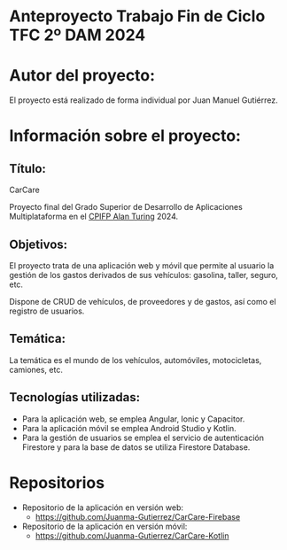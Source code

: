 # Anteproyecto Trabajo Fin de Ciclo TFC 2º DAM 2024

# Autor del proyecto:

El proyecto está realizado de forma individual por Juan Manuel Gutiérrez.

# Información sobre el proyecto:

## Título:

CarCare

Proyecto final del Grado Superior de Desarrollo de Aplicaciones Multiplataforma en el [CPIFP Alan Turing](https://github.com/CPIFPAlanTuring) 2024.

## Objetivos:

El proyecto trata de una aplicación web y móvil que permite al usuario la gestión de los gastos derivados de sus vehículos: gasolina, taller, seguro, etc.

Dispone de CRUD de vehículos, de proveedores y de gastos, así como el registro de usuarios.

## Temática:

La temática es el mundo de los vehículos, automóviles, motocicletas, camiones, etc.

## Tecnologías utilizadas:

- Para la aplicación web, se emplea Angular, Ionic y Capacitor.
- Para la aplicación móvil se emplea Android Studio y Kotlin.
- Para la gestión de usuarios se emplea el servicio de autenticación Firestore y para la base de datos se utiliza Firestore Database.

# Repositorios

- Repositorio de la aplicación en versión web:
  - https://github.com/Juanma-Gutierrez/CarCare-Firebase
- Repositorio de la aplicación en versión móvil:
  - https://github.com/Juanma-Gutierrez/CarCare-Kotlin